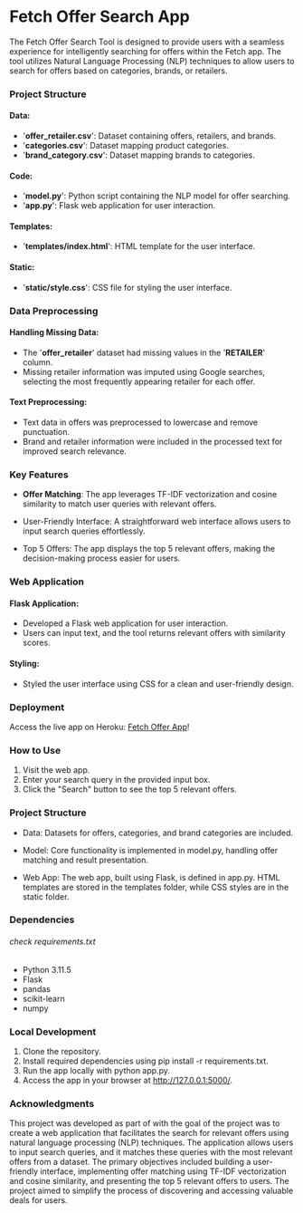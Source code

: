 # Fetch Offer Search App
The Fetch Offer Search Tool is designed to provide users with a seamless experience for intelligently searching for offers within the Fetch app. The tool utilizes Natural Language Processing (NLP) techniques to allow users to search for offers based on categories, brands, or retailers.

### Project Structure
#### Data:

- '**offer_retailer.csv**': Dataset containing offers, retailers, and brands.
- '**categories.csv**': Dataset mapping product categories.
- '**brand_category.csv**': Dataset mapping brands to categories.
#### Code:

- '**model.py**': Python script containing the NLP model for offer searching.
- '**app.py**': Flask web application for user interaction.
#### Templates:

- '**templates/index.html**': HTML template for the user interface.
#### Static:

- '**static/style.css**': CSS file for styling the user interface.

### Data Preprocessing
#### Handling Missing Data:

- The '**offer_retailer**' dataset had missing values in the '**RETAILER**' column.
- Missing retailer information was imputed using Google searches, selecting the most frequently appearing retailer for each offer.
#### Text Preprocessing:

- Text data in offers was preprocessed to lowercase and remove punctuation.
- Brand and retailer information were included in the processed text for improved search relevance.

### Key Features
- **Offer Matching**: The app leverages TF-IDF vectorization and cosine similarity to match user queries with relevant offers.

-  User-Friendly Interface: A straightforward web interface allows users to input search queries effortlessly.

- Top 5 Offers: The app displays the top 5 relevant offers, making the decision-making process easier for users.

### Web Application
#### Flask Application:

- Developed a Flask web application for user interaction.
- Users can input text, and the tool returns relevant offers with similarity scores.
#### Styling:

- Styled the user interface using CSS for a clean and user-friendly design.

### Deployment
Access the live app on Heroku: [Fetch Offer App](https://fetchofferapp-844f25b2b0ba.herokuapp.com/)!

### How to Use
1. Visit the web app.
2. Enter your search query in the provided input box.
3. Click the "Search" button to see the top 5 relevant offers.

### Project Structure
- Data: Datasets for offers, categories, and brand categories are included.

- Model: Core functionality is implemented in model.py, handling offer matching and result presentation.

- Web App: The web app, built using Flask, is defined in app.py. HTML templates are stored in the templates folder, while CSS styles are in the static folder.

### Dependencies 
###### check requirements.txt
- Python 3.11.5
- Flask
- pandas
- scikit-learn
- numpy

### Local Development
1. Clone the repository.
2. Install required dependencies using pip install -r requirements.txt.
3. Run the app locally with python app.py.
4. Access the app in your browser at http://127.0.0.1:5000/.

### Acknowledgments
This project was developed as part of with the goal of the project was to create a web application that facilitates the search for relevant offers using natural language processing (NLP) techniques. The application allows users to input search queries, and it matches these queries with the most relevant offers from a dataset. The primary objectives included building a user-friendly interface, implementing offer matching using TF-IDF vectorization and cosine similarity, and presenting the top 5 relevant offers to users. The project aimed to simplify the process of discovering and accessing valuable deals for users.

